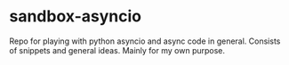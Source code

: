 # sandbox-asyncio
Repo for playing with python asyncio and async code in general.
Consists of snippets and general ideas.
Mainly for my own purpose.
